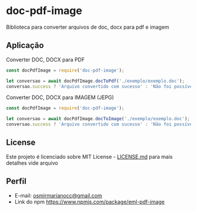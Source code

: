 # doc-pdf-image
Biblioteca para converter arquivos de doc, docx para pdf e imagem

## Aplicação ##
Converter DOC, DOCX para PDF
```js
const docPdfImage = require('doc-pdf-image');

let conversao = await docPdfImage.docToPdf('./exemplo/exemplo.doc');
conversao.success ? 'Arquivo convertido com sucesso' : 'Não foi possível converter';
```

Converter DOC, DOCX para IMAGEM (JEPG)
```js
const docPdfImage = require('doc-pdf-image');

let conversao = await docPdfImage.docToImage('./exemplo/exemplo.doc');
conversao.success ? 'Arquivo convertido com sucesso' : 'Não foi possível converter'
```

## License ##

Este projeto é licenciado sobre MIT License - [LICENSE.md](LICENSE) para mais detalhes vide arquivo

## Perfil ##
* E-mail: osmirmarianocc@gmail.com
* Link do npm https://www.npmjs.com/package/eml-pdf-image
